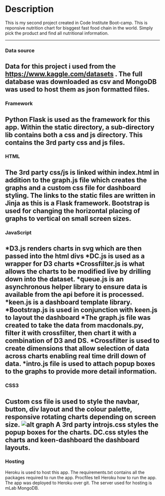 # Description #
This is my second project created in Code Institute Boot-camp. This is reponsive nutrition chart for bisggest fast food chain in the world. Simply pick the product and find all nutritional information.

---------------
### Data source ###

Data for this project i used from the https://www.kaggle.com/datasets . The full database was downloaded as csv and MongoDB was used to host them as json formatted files.
---------------
### Framework ###

Python Flask is used as the framework for this app. Within the static directory, a sub-directory lib contains both a css and js directory. This contains the 3rd party css and js files.
---------------
### HTML ###

The 3rd party css/js is linked within index.html in addition to the graph.js file which creates the graphs and a custom css file for dashboard styling. The links to the static files are written in Jinja as this is a Flask framework. Bootstrap is used for changing the horizontal placing of graphs to vertical on small screen sizes.
---------------
### JavaScript ###

*D3.js renders charts in svg which are then passed into the html divs
*DC.js is used as a wrapper for D3 charts
*Crossfilter.js is what allows the charts to be modified live by drilling down into the dataset.
*queue.js is an asynchronous helper library to ensure data is available from the api before it is processed.
*keen.js is a dashboard template library.
*Bootstrap.js is used in conjunction with keen.js to layout the dashboard
*The graph.js file was created to take the data from macdonals.py, filter it with crossfilter, then chart it with a combination of D3 and DS.
*Crossfilter is used to create dimensions that allow selection of data across charts enabling real time drill down of data.
*intro.js file is used to attach popup boxes to the graphs to provide more detail information.
---------------
### CSS3 ###

Custom css file is used to style the navbar, button, div layout and the colour palette, responsive **rotating** charts depending on screen size. 
![alt graph](https://github.com/ignasgri/mcdonalds-d3/blob/master/static/img/GIF.gif)
A 3rd party introjs.css styles the popup boxes for the charts. DC.css styles the charts and keen-dashboard the dashboard layouts.
---------------
### Hosting ###

Heroku is used to host this app. The requirements.txt contains all the packages required to run the app. Procfiles tell Heroku how to run the app. The app was deployed to Heroku over git. The server used for hosting is mLab MongoDB.